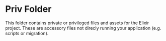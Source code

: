 # Priv Folder

This folder contains private or privileged files and assets for the Elixir project.
These are accessory files not direcly running your application (e.g. scripts or migration).
